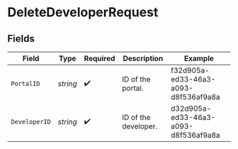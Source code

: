 # DeleteDeveloperRequest


## Fields

| Field                                | Type                                 | Required                             | Description                          | Example                              |
| ------------------------------------ | ------------------------------------ | ------------------------------------ | ------------------------------------ | ------------------------------------ |
| `PortalID`                           | *string*                             | :heavy_check_mark:                   | ID of the portal.                    | f32d905a-ed33-46a3-a093-d8f536af9a8a |
| `DeveloperID`                        | *string*                             | :heavy_check_mark:                   | ID of the developer.                 | d32d905a-ed33-46a3-a093-d8f536af9a8a |